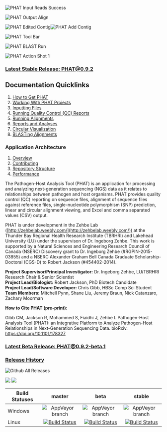 ![PHAT Input Reads Success](https://chgibb.github.io//PHATDocs/docs/releases/0.7.6-beta.1/InputReadsIn.png)

![PHAT Output Align](https://chgibb.github.io//PHATDocs/docs/releases/0.7.6-beta.1/OutputAlign.png)

![PHAT Edited Contig](https://chgibb.github.io//PHATDocs/docs/releases/0.7.6-beta.1/EditedContig.png)![PHAT Add Contig](https://chgibb.github.io//PHATDocs/docs/releases/0.7.6-beta.1/AddContig.png)

![PHAT Tool Bar](https://chgibb.github.io//PHATDocs/docs/releases/0.1.0-beta.1/covHPV16white.png)

![PHAT BLAST Run](https://chgibb.github.io/PHATDocs/docs/latest/alignBLASTRuns4.png)

![PHAT Action Shot 1](https://chgibb.github.io//PHATDocs/docs/latest/actionShot1.png)

### [Latest Stable Release: PHAT@0.9.2](https://chgibb.github.io/PHATDocs/releases/0.9.2/index)
## Documentation Quicklinks
1. [How to Get PHAT](https://chgibb.github.io/PHATDocs/docs/releases/0.9.2/howToGetPHAT)
2. [Working With PHAT Projects](https://chgibb.github.io/PHATDocs/docs/releases/0.9.2/projects)
3. [Inputting Files](https://chgibb.github.io/PHATDocs/docs/releases/0.9.2/inputtingFiles)
4. [Running Quality Control (QC) Reports](https://chgibb.github.io/PHATDocs/docs/releases/0.9.2/QCReports)
5. [Running Alignments](https://chgibb.github.io/PHATDocs/docs/releases/0.9.2/runningAlignments)
6. [Reports and Analyses](https://chgibb.github.io/PHATDocs/docs/releases/0.9.2/reportsAndAnalyses)
7. [Circular Visualization](https://chgibb.github.io/PHATDocs/docs/releases/0.9.2/circularVisualization)
8. [BLASTing Alignments](https://chgibb.github.io/PHATDocs/docs/releases/0.9.2/blastingAlignments)

### Application Architecture
1. [Overview](https://chgibb.github.io/PHATDocs/docs/releases/0.9.2/archOverview)
2. [Contributing](https://chgibb.github.io/PHATDocs/docs/releases/0.9.2/contributingGuide)
3. [Repository Structure](https://chgibb.github.io/PHATDocs/docs/releases/0.9.2/repoStructure)
4. [Performance](https://chgibb.github.io/PHATDocs/docs/releases/0.9.2/performance)

The Pathogen-Host Analysis Tool (PHAT) is an application for processing and analyzing next-generation sequencing (NGS) data as it relates to relationships between pathogen and host organisms. PHAT provides quality control (QC) reporting on sequence files, alignment of sequence files against reference files, single-nucleotide polymorphism (SNP) prediction, linear and circular alignment viewing, and Excel and comma separated values (CSV) output.

PHAT is under development in the Zehbe Lab ([http://zehbelab.weebly.com/](http://zehbelab.weebly.com/)) at the Thunder Bay Regional Health Research Institute (TBRHRI) and Lakehead University (LU) under the supervison of Dr. Ingeborg Zehbe. This work is supported by a Natural Sciences and Engineering Research Council of Canada (NSERC) Discovery grant to Dr. Ingeborg Zehbe (#RGPIN-2015-03855) and a NSERC Alexander Graham Bell Canada Graduate Scholarship-Doctoral (CGS-D) to Robert Jackson (#454402-2014).  

**Project Supervisor/Principal Investigator:** Dr. Ingeborg Zehbe, LU/TBRHRI Research Chair & Senior Scientist    
**Project Lead/Biologist:** Robert Jackson, PhD Biotech Candidate    
**Project Lead/Software Developer:** Chris Gibb, HBSc Comp Sci Student  
**Team Members:** Mitchell Pynn, Shane Liu, Jeremy Braun, Nick Catanzaro, Zachary Moorman

**How to Cite PHAT (pre-print):**

Gibb CM, Jackson R, Mohammed S, Fiaidhi J, Zehbe I. Pathogen-Host Analysis Tool (PHAT): an Integrative Platform to Analyze Pathogen-Host Relationships in Next-Generation Sequencing Data. bioRxiv. https://doi.org/10.1101/178327

### [Latest Beta Release: PHAT@0.9.2-beta.1](https://chgibb.github.io/PHATDocs/releases/0.9.2-beta.1/index)

### [Release History](https://chgibb.github.io/PHATDocs/allReleases)

![Github All Releases](https://img.shields.io/github/downloads/chgibb/PHAT/total.svg)

[![](https://tokei.rs/b1/github/chgibb/PHAT?category=files)](https://github.com/Aaronepower/tokei) [![](https://tokei.rs/b1/github/chgibb/PHAT?category=lines)](https://github.com/Aaronepower/tokei)  

| Build Statuses        | master           | beta  | stable  |
| ------------- |:-------------:| :-----:|:-------:|
| Windows       | ![AppVeyor branch](https://ci.appveyor.com/api/projects/status/k0awa1ask2ilarkn/branch/master?svg=true) | ![AppVeyor branch](https://ci.appveyor.com/api/projects/status/k0awa1ask2ilarkn/branch/beta?svg=true) | ![AppVeyor branch](https://ci.appveyor.com/api/projects/status/k0awa1ask2ilarkn/branch/stable?svg=true)
| Linux         | [![Build Status](https://travis-ci.org/chgibb/PHAT.svg?branch=master)](https://travis-ci.org/chgibb/PHAT)      |   [![Build Status](https://travis-ci.org/chgibb/PHAT.svg?branch=beta)](https://travis-ci.org/chgibb/PHAT) |  [![Build Status](https://travis-ci.org/chgibb/PHAT.svg?branch=stable)](https://travis-ci.org/chgibb/PHAT)
